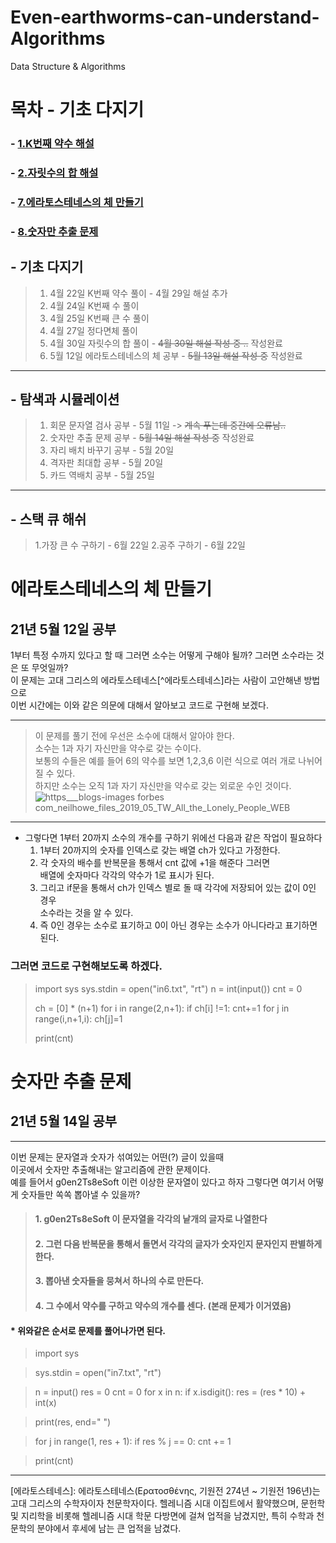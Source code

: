 # Even-earthworms-can-understand-Algorithms

Data Structure &amp; Algorithms

# 목차 - 기초 다지기

### - [1.K번째 약수 해설](#K번째-약수-해설)

### - [2.자릿수의 합 해설](#자릿수의-합-해설)

### - [7.에라토스테네스의 체 만들기](#에라토스테네스의-체-만들기)

### - [8.숫자만 추출 문제](#숫자만-추출-문제)


## - 기초 다지기

> 1. 4월 22일 K번째 약수 풀이 - 4월 29일 해설 추가
> 2. 4월 24일 K번째 수 풀이
> 3. 4월 25일 K번째 큰 수 풀이
> 4. 4월 27일 정다면체 풀이
> 5. 4월 30일 자릿수의 합 풀이 - ~~4월 30일 해설 작성 중 ..~~ 작성완료
> 6. 5월 12일 에라토스테네스의 체 공부 - ~~5월 13일 해설 작성 중~~ 작성완료

***

## - 탐색과 시뮬레이션

> 1. 회문 문자열 검사 공부 - 5월 11일 -> ~~계속 푸는데 중간에 오류남..~~
> 2. 숫자만 추출 문제 공부 - ~~5월 14일 해설 작성 중~~ 작성완료
> 3. 자리 배치 바꾸기 공부 - 5월 20일
> 4. 격자판 최대합 공부 - 5월 20일
> 5. 카드 역배치 공부 - 5월 25일 
***
## - 스택 큐 해쉬 

> 1.가장 큰 수 구하기 - 6월 22일 
> 2.공주 구하기 - 6월 22일 
> 

# 에라토스테네스의 체 만들기

## 21년 5월 12일 공부

1부터 특정 수까지 있다고 할 때 그러면 소수는 어떻게 구해야 될까? 그러면 소수라는 것은 또 무엇일까?  
이 문제는 고대 그리스의 에라토스테네스[^에라토스테네스]라는 사람이 고안해낸 방법으로   
이번 시간에는 이와 같은 의문에 대해서 알아보고 코드로 구현해 보겠다.

*** 

> 이 문제를 풀기 전에 우선은 소수에 대해서 알아야 한다.  
소수는 1과 자기 자신만을 약수로 갖는 수이다.  
보통의 수들은 예를 들어 6의 약수를 보면 1,2,3,6 이런 식으로 여러 개로 나뉘어 질 수 있다.  
하지만 소수는 오직 1과 자기 자신만을 약수로 갖는 외로운 수인 것이다.
![https___blogs-images forbes com_neilhowe_files_2019_05_TW_All_the_Lonely_People_WEB](https://user-images.githubusercontent.com/50771738/118070845-9f815980-b3e1-11eb-8b11-eddb9d0600cb.png)

***

* 그렇다면 1부터 20까지 소수의 개수를 구하기 위에선 다음과 같은 작업이 필요하다
    1. 1부터 20까지의 숫자를 인덱스로 갖는 배열 ch가 있다고 가정한다.
    2. 각 숫자의 배수를 반복문을 통해서 cnt 값에 +1을 해준다 그러면   
       배열에 숫자마다 각각의 약수가 1로 표시가 된다.
    3. 그리고 if문을 통해서 ch가 인덱스 별로 돌 때 각각에 저장되어 있는 값이 0인 경우  
       소수라는 것을 알 수 있다.
    4. 즉 0인 경우는 소수로 표기하고 0이 아닌 경우는 소수가 아니다라고 표기하면 된다.

### 그러면 코드로 구현해보도록 하겠다.

> import sys
> sys.stdin = open("in6.txt", "rt")
> n = int(input())
> cnt = 0
>
> ch = [0] * (n+1)
> for i in range(2,n+1):
> if ch[i] !=1:
> cnt+=1
> for j in range(i,n+1,i):
> ch[j]=1
>
> print(cnt)

>

# 숫자만 추출 문제

## 21년 5월 14일 공부

***

이번 문제는 문자열과 숫자가 섞여있는 어떤(?) 글이 있을때  
이곳에서 숫자만 추출해내는 알고리즘에 관한 문제이다.  
예를 들어서 g0en2Ts8eSoft 이런 이상한 문자열이 있다고 하자 그렇다면 여기서 어떻게 숫자들만 쏙쏙 뽑아낼 수 있을까?

> #### 1. g0en2Ts8eSoft 이 문자열을 각각의 낱개의 글자로 나열한다
> #### 2. 그런 다음 반복문을 통해서 돌면서 각각의 글자가 숫자인지 문자인지 판별하게 한다.
> #### 3. 뽑아낸 숫자들을 뭉쳐서 하나의 수로 만든다.
> #### 4. 그 수에서 약수를 구하고 약수의 개수를 센다. (본래 문제가 이거였음)

####   * 위와같은 순서로 문제를 풀어나가면 된다.

> import sys

> sys.stdin = open("in7.txt", "rt")

> n = input()
res = 0 cnt = 0 for x in n:
if x.isdigit():
res = (res * 10) + int(x)

> print(res, end=" ")

> for j in range(1, res + 1):
if res % j == 0:
cnt += 1

> print(cnt)

***   
[에라토스테네스]: 에라토스테네스(Ερατοσθένης, 기원전 274년 ~ 기원전 196년)는 고대 그리스의 수학자이자 천문학자이다. 헬레니즘 시대 이집트에서 활약했으며, 문헌학 및 지리학을 비롯해 헬레니즘 시대
학문 다방면에 걸쳐 업적을 남겼지만, 특히 수학과 천문학의 분야에서 후세에 남는 큰 업적을 남겼다.
